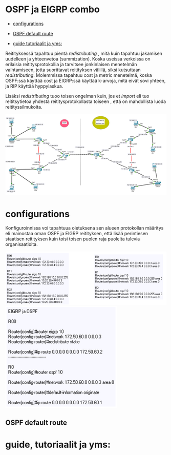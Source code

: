 # OSPF ja EIGRP combo

- [configurations](#configurations)
 * [OSPF default route](#OSPF-default-route)
- [guide tutoriaalit ja yms:](#guide,-tutoriaalit-ja-yms:)

Reitityksessä tapahtuu pientä *redistributing* , mitä kuin tapahtuu jakamisen uudelleen ja yhteenvetoa (summization). Koska useissa verkoissa on erilaisia reititysprotokollia ja tarvitsee jonkinlaisen menetelmän vaihtamiseen, jotta suorittavat reitityksen välillä, siksi kutsuttaan *redistributing*. Molemmissa tapahtuu cost ja metric menetelmä, koska OSPF:ssä käyttää cost ja EIGRP:ssä käyttää k-arvoja, mitä eivät sovi yhteen, ja RIP käyttää hyppylaskua. 

Lisäksi *redistributing* tuoo toisen ongelman kuin, jos et *import* eli tuo reititsytietoa yhdestä reititysprotokollasta toiseen , että on mahdollista luoda reitityssilmukoita. 

<img src="images/EIGRP-OSPF-combo1.PNG" width="1250">

# configurations

Konfiguroinnissa voi tapahtuua oletuksena sen alueen protokollan määritys eli mainostaa oman OSPF ja EIGRP reitityksen, että lisää perintiesen staatisen reitityksen kuin toisi toisen puolen raja puolelta tulevia organisaatioita. 

<img src="images/EIGRP-OSPF-combo2.PNG" width="950">

<img src="images/EIGRP-OSPF-combo3.PNG" width="350">

## OSPF default route



# guide, tutoriaalit ja yms:
